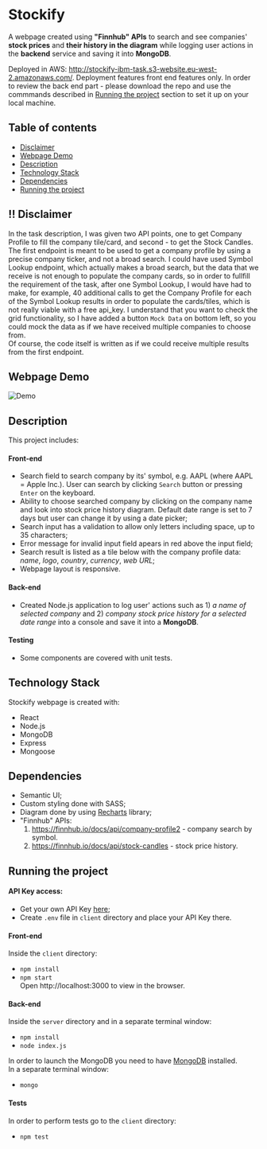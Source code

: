# Stockify

A webpage created using **"Finnhub" APIs** to search and see companies' **stock prices** and **their history in the diagram** while logging user actions in the **backend** service and saving it into **MongoDB**.

Deployed in AWS: http://stockify-ibm-task.s3-website.eu-west-2.amazonaws.com/. Deployment features front end features only. In order to review the back end part - please download the repo and use the commmands described in [Running the project](#running-the-project) section to set it up on your local machine.

## Table of contents

- [Disclaimer](#disclaimer)
- [Webpage Demo](#webpage-demo)
- [Description](#description)
- [Technology Stack](#technology-stack)
- [Dependencies](#dependencies)
- [Running the project](#running-the-project)

## :bangbang: Disclaimer

In the task description, I was given two API points, one to get Company Profile to fill the company tile/card, and second - to get the Stock Candles. The first endpoint is meant to be used to get a company profile by using a precise company ticker, and not a broad search. I could have used Symbol Lookup endpoint, which actually makes a broad search, but the data that we receive is not enough to populate the company cards, so in order to fullfill the requirement of the task, after one Symbol Lookup, I would have had to make, for example, 40 additional calls to get the Company Profile for each of the Symbol Lookup results in order to populate the cards/tiles, which is not really viable with a free api_key. I understand that you want to check the grid functionality, so I have added a button `Mock Data` on bottom left, so you could mock the data as if we have received multiple companies to choose from.  
Of course, the code itself is written as if we could receive multiple results from the first endpoint.

## Webpage Demo

![Demo](https://user-images.githubusercontent.com/97436827/184552294-283d45e6-cae8-46cc-885f-bc5dfb47b988.gif)

## Description

This project includes:

#### Front-end

- Search field to search company by its' symbol, e.g. AAPL (where AAPL = Apple Inc.). User can search by clicking `Search` button or pressing `Enter` on the keyboard.
- Ability to choose searched company by clicking on the company name and look into stock price history diagram. Default date range is set to 7 days but user can change it by using a date picker;
- Search input has a validation to allow only letters including space, up to 35 characters;
- Error message for invalid input field apears in red above the input field;
- Search result is listed as a tile below with the company profile data: _name_, _logo_, _country_, _currency_, _web URL_;
- Webpage layout is responsive.

#### Back-end

- Created Node.js application to log user' actions such as 1) _a name of selected company_ and 2) _company stock price history for a selected date range_ into a console and save it into a **MongoDB**.

#### Testing

- Some components are covered with unit tests.

## Technology Stack

Stockify webpage is created with:

- React
- Node.js
- MongoDB
- Express
- Mongoose

## Dependencies

- Semantic UI;
- Custom styling done with SASS;
- Diagram done by using [Recharts](https://recharts.org/en-US/) library;
- "Finnhub" APIs: <br/>
  1. https://finnhub.io/docs/api/company-profile2 - company search by symbol.
  2. https://finnhub.io/docs/api/stock-candles - stock price history.

## Running the project

#### API Key access:

- Get your own API Key [here](https://finnhub.io/docs/api/introduction);
- Create `.env` file in `client` directory and place your API Key there.

#### Front-end

Inside the `client` directory: <br />

- `npm install` <br/>
- `npm start` <br />
  Open http://localhost:3000 to view in the browser.

#### Back-end

Inside the `server` directory and in a separate terminal window:<br/>

- `npm install` <br/>
- `node index.js` <br />

In order to launch the MongoDB you need to have [MongoDB](https://www.mongodb.com/) installed.<br/>
In a separate terminal window: <br/>

- `mongo`

#### Tests

In order to perform tests go to the `client` directory: <br />

- `npm test` <br />
